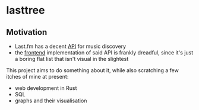 # lasttree

## Motivation

- Last.fm has a decent [API](https://www.last.fm/api/show/artist.getSimilar)
  for music discovery
- the [frontend](https://www.last.fm/music/Metallica/+similar) implementation
  of said API is frankly dreadful, since it's just a boring flat list that
  isn't visual in the slightest

This project aims to do something about it, while also scratching a few itches
of mine at present:

- web development in Rust
- SQL
- graphs and their visualisation
